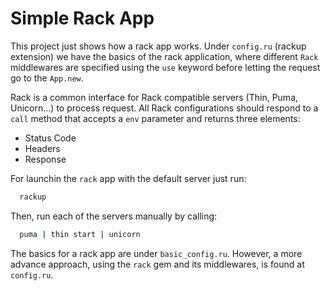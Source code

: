 
# Simple Rack App

This project just shows how a rack app works. Under `config.ru` (rackup extension) we have the basics of the rack application, where different `Rack` middlewares are specified using the `use` keyword before letting the request go to the `App.new`.

Rack is a common interface for Rack compatible servers (Thin, Puma, Unicorn...) to process request. All Rack configurations should respond to a `call` method that accepts a `env` parameter and returns three elements:

- Status Code
- Headers
- Response

For launchin the `rack` app with the default server just run:

```bash
  rackup
```

Then, run each of the servers manually by calling:

```bash
  puma | thin start | unicorn 
```

The basics for a rack app are under `basic_config.ru`. However, a more advance approach, using the `rack` gem and its middlewares, is found at `config.ru`. 